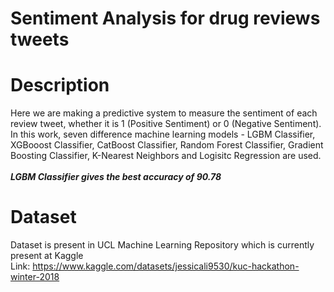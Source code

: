 # Sentiment Analysis for drug reviews tweets
# Description
Here we are making a predictive system to measure the sentiment of each review tweet, whether it is 1 (Positive Sentiment) or 0 (Negative Sentiment). In this work, seven difference machine learning models - LGBM Classifier, XGBooost Classifier, CatBoost Classifier, Random Forest Classifier, Gradient Boosting Classifier, K-Nearest Neighbors and Logisitc Regression are used.
<br>
<br>
__*LGBM Classifier gives the best accuracy of 90.78*__
<br>
# Dataset
Dataset is present in UCL Machine Learning Repository which is currently present at Kaggle
<br>
Link: https://www.kaggle.com/datasets/jessicali9530/kuc-hackathon-winter-2018